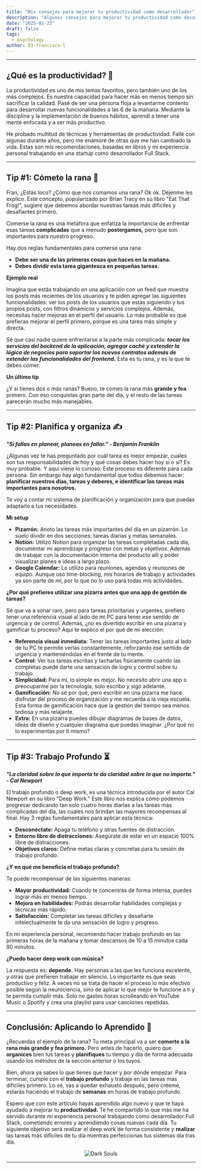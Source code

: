 ```yaml
---
title: "Mis consejos para mejorar tu productividad como desarrollador"
description: "Algunos consejos para mejorar tu productividad como desarrollador. Basados en libros y mi experiencia personal."
date: "2025-01-23"
draft: false
tags:
  - psychology
author: 03-francisco-l
---
```


---

## ¿Qué es la productividad? 📘

La productividad es uno de mis temas favoritos, pero también uno de los más complejos. Es nuestra capacidad para hacer más en menos tiempo sin sacrificar la calidad. Pasé de ser una persona floja a levantarme contento para desarrollar nuevas funcionalidades a las 6 de la mañana. Mediante la disciplina y la implementación de buenos hábitos, aprendí a tener una mente enfocada y a ser más productivo.

He probado multitud de técnicas y herramientas de productividad. Fallé con algunas durante años, pero me enamoré de otras que me han cambiado la vida. Estas son mis recomendaciones, basadas en libros y mi experiencia personal trabajando en una startup como desarrollador Full Stack.

---

## Tip #1: Cómete la rana 🐸

Fran, ¿Estás loco? ¿Cómo que nos comamos una rana? Ok ok. Déjenme les explico. Este concepto, popularizado por Brian Tracy en su libro "Eat That Frog!", sugiere que debemos abordar nuestras tareas más difíciles y desafiantes primero.

Comerse la rana es una metáfora que enfatiza la importancia de enfrentar esas tareas **complicadas** que a menudo **postergamos,** pero que son importantes para nuestro progreso.

Hay dos reglas fundamentales para comerse una rana:

- **Debe ser una de las primeras cosas que haces en la mañana.**
- **Debes dividir esta tarea gigantesca en pequeñas tareas.**

**Ejemplo real**

Imagina que estás trabajando en una aplicación con un feed que muestra los posts más recientes de los usuarios y te piden agregar las siguientes funcionalidades: ver los posts de los usuarios que estás siguiendo y tus propios posts, con filtros dinámicos y servicios complejos. Además, necesitas hacer mejoras en el perfil del usuario. Lo más probable es que prefieras mejorar el perfil primero, porque es una tarea más simple y directa.

Sé que casi nadie quiere enfrentarse a la parte más complicada: **_tocar los servicios del backend de la aplicación, agregar caché y extender la lógica de negocios para soportar los nuevos contratos además de extender las funcionalidades del frontend._** Esta es tu rana, y es la que te debes comer.

**Un último tip**

¿Y si tienes dos o más ranas? Bueno, te comes la rana más **grande y fea** primero. Con eso conquistas gran parte del día, y el resto de las tareas parecerán mucho más manejables.

---

## Tip #2: Planifica y organiza ✍

_**"Si fallas en planear, planeas en fallar." - Benjamin Franklin**_

¿Algunas vez te has preguntado por cuál tarea es mejor empezar, cuales son tus responsabilidades de hoy y
qué cosas debes hacer hoy si o si? Es muy probable. Y aquí viene lo curioso: Este proceso es
diferente para cada persona. Sin embargo hay algo fundamental que todos debemos hacer: **planificar nuestros días, tareas y deberes, e identificar las tareas más importantes para nosotros.**

Te voy a contar mi sistema de planificación y organización para que puedas
adaptarlo a tus necesidades.

**Mi setup**

- **Pizarrón:** Anoto las tareas más importantes del día en un pizarrón. Lo suelo dividir en dos secciones: tareas diarias y metas semanales.
- **Notion:** Utilizo Notion para organizar las tareas completadas cada día, documentar mi aprendizaje y progreso con metas y objetivos. Además de trabajar
  con la documentación interna del producto allí y poder visualizar planes e ideas a largo plazo.
- **Google Calendar:** Lo utilizo para reuniones, agendas y reuniones de equipo. Aunque uso time-blocking, mis horarios de trabajo y actividades ya son parte de mí, por lo que no lo uso para todas mis actividades.

**¿Por qué prefieres utilizar una pizarra antes que una app de gestión de tareas?**

Sé que va a sonar raro, pero para tareas prioritarias y urgentes, prefiero tener una referencia visual al lado de mi PC para tener ese sentido de urgencia y de control. Además, ¿no es divertido escribir en una pizarra y gamificar tu proceso? Aquí te explico el por qué de mi elección:

- **Referencia visual inmediata:** Tener las tareas importantes justo al lado de tu PC te permite verlas constantemente, reforzando ese sentido de urgencia y manteniéndolas en el frente de tu mente.
- **Control:** Ver tus tareas escritas y tacharlas físicamente cuando las completas puede darte una sensación de logro y control sobre tu trabajo.
- **Simplicidad:** Para mí, lo simple es mejor. No necesito abrir una app o preocuparme por la tecnología; solo escribo y sigo adelante.
- **Gamificación:** No sé por qué, pero escribir en una pizarra me hace disfrutar del proceso de organización y me recuerda a la vieja escuela. Esta forma de gamificación hace que la gestión del tiempo sea menos tediosa y más relajante.
- **Extra:** En una pizarra puedes dibujar diagramas de bases de datos, ideas de diseño y cualquier diagrama que puedas imaginar. ¿Por qué no lo experimentas por ti mismo?

---

## Tip #3: Trabajo Profundo ⏳

_**"La claridad sobre lo que importa te da claridad sobre lo que no importa." - Cal Newport**_

El trabajo profundo o deep work, es una técnica introducida por el autor Cal Newport en su libro "Deep Work." Este libro nos explica cómo podemos progresar dedicando tan solo cuatro horas diarias a las tareas más complicadas del día, las cuales nos brindan las mayores recompensas al final. Hay 3 reglas fundamentales para aplicar esta técnica:

- **Desconéctate:** Apaga tu teléfono y otras fuentes de distracción.
- **Entorno libre de distracciones:** Asegúrate de estar en un espacio 100% libre de distracciones.
- **Objetivos claros:** Define metas claras y concretas para tu sesión de trabajo profundo.

**¿Y en qué me beneficia el trabajo profundo?**

Te puede recompensar de las siguientes maneras:

- **Mayor productividad:** Cuando te concentras de forma intensa, puedes lograr más en menos tiempo.
- **Mejora en habilidades:** Podrás desarrollar habilidades complejas y técnicas más rápido.
- **Satisfacción:** Completar las tareas difíciles y desafiarte intelectualmente te da una sensación de logro y progreso.

En mi experiencia personal, recomiendo hacer trabajo profundo en las primeras horas de la mañana y tomar descansos de 10 a 15 minutos cada 90 minutos.

**¿Puedo hacer deep work con música?**

La respuesta es: **depende.** Hay personas a las que les funciona excelente, y otras que prefieren trabajar en silencio. Lo importante es que seas productivo y feliz. A veces no se trata de hacer el proceso lo más efectivo posible según la neurociencia, sino de aplicar lo que mejor te funcione a ti y te permita cumplir más. Solo no gastes horas scrolleando en YouTube Music o Spotify y crea una playlist para
usar canciones repetidas.

---

## Conclusión: Aplicando lo Aprendido 🚀

¿Recuerdas el ejemplo de la rana? Tu meta principal va a ser **comerte a la rana más grande y fea primero.** Pero antes de hacerlo, quiero que **organices** bien tus tareas y **planifiques** tu tiempo y día de forma adecuada usando los métodos de la sección anterior o los tuyos.

Bien, ahora ya sabes lo que tienes que hacer y por dónde empezar. Para terminar, cumple con el **trabajo profundo** y trabaja en las tareas más difíciles primero. Lo sé, vas a quedar exhausto después, pero créeme, estarás haciendo el trabajo de **semanas** en horas de trabajo profundo.

Espero que con este artículo hayas aprendido algo nuevo y que te haya ayudado a mejorar tu **productividad.** Te he compartido lo que más me ha servido durante mi experiencia personal trabajando como desarrollador Full Stack, cometiendo errores y aprendiendo cosas nuevas cada día. Tu siguiente objetivo será realizar el deep work de forma consistente y **realizar** las tareas más difíciles de tu día mientras perfeccionas tus sistemas día tras día.

<div align="center">
  <img src="https://media1.giphy.com/media/v1.Y2lkPTc5MGI3NjExdndwNGg1ZjlkOGdydmc5ZGw3cTV5ZHg0ZDRyb3B1NnR1c2JtNXJjbyZlcD12MV9pbnRlcm5hbF9naWZfYnlfaWQmY3Q9Zw/YleijU6Jfr0lzR708w/giphy.gif" alt="Dark Souls">
</div>

---
